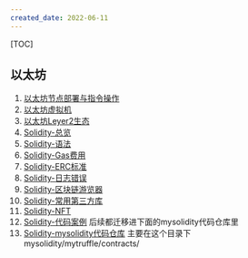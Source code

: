 ```yaml
---
created_date: 2022-06-11
---
```


[TOC]

## 以太坊

1. [以太坊节点部署与指令操作](./node.md)
2. [以太坊虚拟机](./evm.md)
3. [以太坊Leyer2生态](./layer2.md)
4. [Solidity-总览](./contract/solidity.md)
5. [Solidity-语法](./contract/grammer.md)
6. [Solidity-Gas费用](./contract/cost.md)
7. [Solidity-ERC标准](./contract/ERC.md)
8. [Solidity-日志错误](./contract/error.md)
9. [Solidity-区块链游览器](./contract/explorer.md)
10. [Solidity-常用第三方库](./contract/library.md)
11. [Solidity-NFT](./contract/library.md)
12. [Solidity-代码案例](./contract-code/)  后续都迁移进下面的mysolidity代码仓库里
13. [Solidity-mysolidity代码仓库](https://github.com/garysdevil/mysolidity)  主要在这个目录下 mysolidity/mytruffle/contracts/